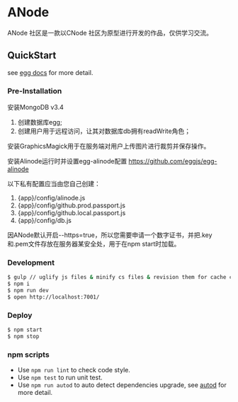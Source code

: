 # ANode
ANode 社区是一款以CNode 社区为原型进行开发的作品，仅供学习交流。


## QuickStart

<!-- add docs here for user -->

see [egg docs][egg] for more detail.

### Pre-Installation

安装MongoDB v3.4
1. 创建数据库egg;
2. 创建用户用于远程访问，让其对数据库db拥有readWrite角色；

安装GraphicsMagick用于在服务端对用户上传图片进行裁剪并保存操作。

安装Alinode运行时并设置egg-alinode配置
https://github.com/eggjs/egg-alinode

以下私有配置应当由您自己创建：
1. {app}/config/alinode.js
2. {app}/config/github.prod.passport.js
3. {app}/config/github.local.passport.js
4. {app}/config/db.js

因ANode默认开启--https=true，所以您需要申请一个数字证书，并把.key和.pem文件存放在服务器某安全处，用于在npm start时加载。

### Development

```bash
$ gulp // uglify js files & minify cs files & revision them for cache control
$ npm i
$ npm run dev
$ open http://localhost:7001/
```

### Deploy

```bash
$ npm start
$ npm stop
```

### npm scripts

- Use `npm run lint` to check code style.
- Use `npm test` to run unit test.
- Use `npm run autod` to auto detect dependencies upgrade, see [autod](https://www.npmjs.com/package/autod) for more detail.

[egg]: https://eggjs.org

